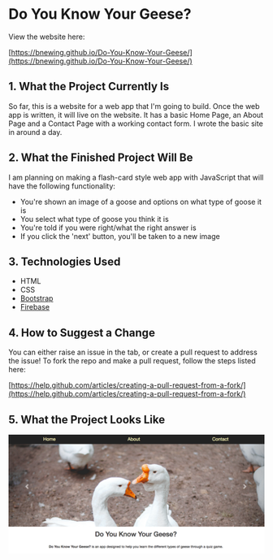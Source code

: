# Do You Know Your Geese?

View the website here:

[https://bnewing.github.io/Do-You-Know-Your-Geese/](https://bnewing.github.io/Do-You-Know-Your-Geese/)

## 1. What the Project Currently Is

So far, this is a website for a web app that I'm going to build. Once the web app is written, it will live on the website. It has a basic Home Page, an About Page and a Contact Page with a working contact form. I wrote the basic site in around a day.

## 2. What the Finished Project Will Be

I am planning on making a flash-card style web app with JavaScript that will have the following functionality:

- You're shown an image of a goose and options on what type of goose it is
- You select what type of goose you think it is
- You're told if you were right/what the right answer is
- If you click the 'next' button, you'll be taken to a new image

## 3. Technologies Used

- HTML
- CSS
- [Bootstrap](http://getbootstrap.com/)
- [Firebase](https://firebase.google.com/)

## 4. How to Suggest a Change

You can either raise an issue in the tab, or create a pull request to address the issue! To fork the repo and make a pull request, follow the steps listed here:

[https://help.github.com/articles/creating-a-pull-request-from-a-fork/](https://help.github.com/articles/creating-a-pull-request-from-a-fork/) 


## 5. What the Project Looks Like

<img alt="screenshot of home page" src="./Images/screenshot.png">


